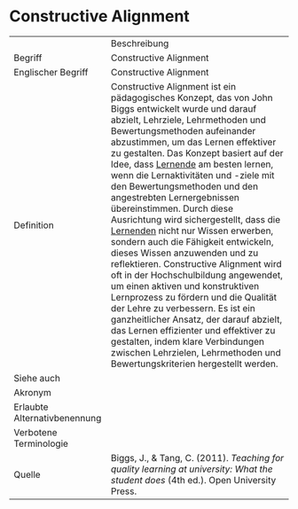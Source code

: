 # Constructive Alignment

<link-summary rel="summary"/>
<card-summary rel="summary"/>
<web-summary rel="summary"/>


<table>
    <tr>
        <td></td>
        <td>Beschreibung</td>
    </tr>
    <tr>
        <td>Begriff</td>
        <td>Constructive Alignment</td>
    </tr>
    <tr>
        <td>Englischer Begriff</td>
        <td>Constructive Alignment</td>
    </tr>
    <tr>
        <td>Definition</td>
        <td id="summary">
            Constructive Alignment ist ein pädagogisches Konzept, das von John Biggs entwickelt wurde und darauf abzielt, 
            Lehrziele, Lehrmethoden und Bewertungsmethoden aufeinander abzustimmen, um das Lernen effektiver zu gestalten. 
            Das Konzept basiert auf der Idee, dass <a href="Lernende-GE.md">Lernende</a> am besten lernen, 
            wenn die Lernaktivitäten und -ziele mit den Bewertungsmethoden und den angestrebten Lernergebnissen übereinstimmen. 
            Durch diese Ausrichtung wird sichergestellt, dass die <a href="Lernende-GE.md">Lernenden</a> nicht nur Wissen erwerben, 
            sondern auch die Fähigkeit entwickeln, dieses Wissen anzuwenden und zu reflektieren. 
            Constructive Alignment wird oft in der Hochschulbildung angewendet, 
            um einen aktiven und konstruktiven Lernprozess zu fördern und die Qualität der Lehre zu verbessern. 
            Es ist ein ganzheitlicher Ansatz, der darauf abzielt, das Lernen effizienter und effektiver zu gestalten, 
            indem klare Verbindungen zwischen Lehrzielen, Lehrmethoden und Bewertungskriterien hergestellt werden.
        </td>
    </tr>  
    <tr>
        <td>Siehe auch</td>
        <td></td>
    </tr>
    <tr>
        <td>Akronym</td>
        <td></td>
    </tr>
   <tr>
        <td>Erlaubte Alternativbenennung</td>
        <td></td>
    </tr>
   <tr>
        <td>Verbotene Terminologie</td>
        <td></td>
    </tr>
   <tr>
        <td>Quelle</td>
        <td>
            Biggs, J., & Tang, C. (2011). 
            <i>Teaching for quality learning at university: What the student does</i> (4th ed.). 
            Open University Press.
        </td>
    </tr>
</table>